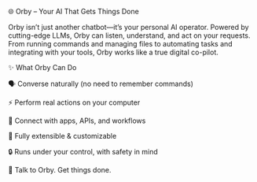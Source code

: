 🌐 Orby – Your AI That Gets Things Done

Orby isn’t just another chatbot—it’s your personal AI operator. Powered by cutting-edge LLMs, Orby can listen, understand, and act on your requests. From running commands and managing files to automating tasks and integrating with your tools, Orby works like a true digital co-pilot.

✨ What Orby Can Do

🗣️ Converse naturally (no need to remember commands)

⚡ Perform real actions on your computer

🔗 Connect with apps, APIs, and workflows

🧩 Fully extensible & customizable

🔒 Runs under your control, with safety in mind

🚀 Talk to Orby. Get things done.
